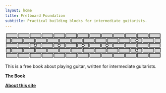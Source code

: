 ```yaml
---
layout: home
title: Fretboard Foundation
subtitle: Practical building blocks for intermediate guitarists.
---
```


![Fretboard Foundation logo](assets/logos/logo-wide.svg)

This is a free book about playing guitar,
written for intermediate guitarists. 

<div class="font-larger" markdown="block">

**[The Book](book.html)**

**[About this site](about.html)**

</div>
